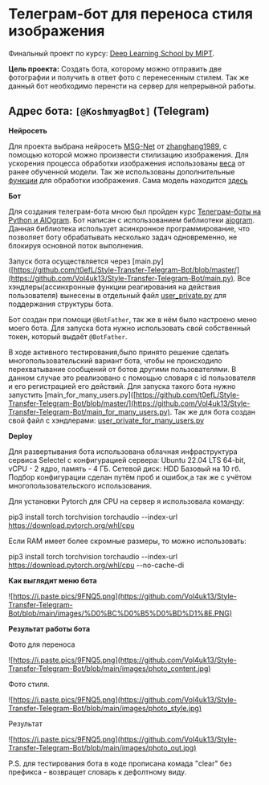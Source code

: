 # Телеграм-бот для переноса стиля изображения


Финальный проект по курсу: [Deep Learning School by MIPT](https://en.dlschool.org/).


**Цель проекта:** Создать бота, которому можно отправить две фотографии и получить в ответ фото с перенесенным стилем. Так же данный бот необходимо перенсти на сервер для непрерывной работы.

Адрес бота: `[@KoshmyagBot]` (Telegram)
----------

**Нейросеть**

Для проекта выбрана нейросеть [MSG-Net](https://github.com/zhanghang1989/PyTorch-Multi-Style-Transfer) от [zhanghang1989](https://github.com/zhanghang1989), с помощью которой можно произвести стилизацию изображения. Для ускорения процесса обработки изображения использованы [веса](https://github.com/Vol4uk13/Style-Transfer-Telegram-Bot/style.model)
 от ранее обученной модели. Так же использованы дополнительные [функции](https://github.com/Vol4uk13/Style-Transfer-Telegram-Bot/functions.py) для обработки изображения. Сама модель находится [здесь](https://github.com/Vol4uk13/Style-Transfer-Telegram-Bot/model.py) 


**Бот**

Для создания телеграм-бота мною был пройден курс [Телеграм-боты на Python и AIOgram](https://stepik.org/course/120924). Бот написан с использованием библиотеки [aiogram](https://docs.aiogram.dev/en/latest/index.html). Данная библиотека использует асинхронное программирование, что позволяет боту обрабатывать несколько задач одновременно, не блокируя основной поток выполнения.

Запуск бота осуществляется через [main.py]([https://github.com/t0efL/Style-Transfer-Telegram-Bot/blob/master/](https://github.com/Vol4uk13/Style-Transfer-Telegram-Bot/main.py). Все хэндлеры(ассинхронные функции реагирования на действия пользователя) вынесены в отдельный файл [user_private.py](https://github.com/Vol4uk13/Style-Transfer-Telegram-Bot/blob/main/handlers/user_private.py) для поддержания структуры бота.

Бот создан при помощи `@BotFather`, так же в нём было настроено меню моего бота. Для запуска бота нужно использовать свой собственный токен, который выдаёт `@BotFather`.

В ходе активного тестирования,было принято решение сделать многопользовательский вариант бота, чтобы не происходило перехватывание сообщений от ботов другими пользователями. В данном случае это реализовано с помощью словаря с id пользователя и его регистрацией его действий. Для запуска такого бота нужно запустить [main_for_many_users.py]([https://github.com/t0efL/Style-Transfer-Telegram-Bot/blob/master/](https://github.com/Vol4uk13/Style-Transfer-Telegram-Bot/main_for_many_users.py). Так же для бота создан свой файл с хэндлерами: [user_private_for_many_users.py](https://github.com/Vol4uk13/Style-Transfer-Telegram-Bot/blob/main/handlers/user_private_for_many_users.py)

**Deploy**

Для развертывания бота использована облачная инфраструктура сервиса Selectel с конфигурацией сервера: Ubuntu 22.04 LTS 64-bit, vCPU - 2 ядро, память - 4 ГБ. Сетевой диск: HDD Базовый на 10 гб. Подбор конфигурации сделан путём проб и ошибок,а так же с учётом многопользовательского использования.

Для установки Pytorch для CPU на сервер я использовала команду:

pip3 install torch torchvision torchaudio --index-url https://download.pytorch.org/whl/cpu

Если RAM имеет более скромные размеры, то можно использовать:

pip3 install torch torchvision torchaudio --index-url https://download.pytorch.org/whl/cpu --no-cache-di


**Как выглядит меню бота**

![https://i.paste.pics/9FNQ5.png](https://github.com/Vol4uk13/Style-Transfer-Telegram-Bot/blob/main/images/%D0%BC%D0%B5%D0%BD%D1%8E.PNG)


**Результат работы бота**

Фото для переноса

![https://i.paste.pics/9FNQ5.png](https://github.com/Vol4uk13/Style-Transfer-Telegram-Bot/blob/main/images/photo_content.jpg)

Фото стиля.

![https://i.paste.pics/9FNQ5.png](https://github.com/Vol4uk13/Style-Transfer-Telegram-Bot/blob/main/images/photo_style.jpg)

Результат

![https://i.paste.pics/9FNQ5.png](https://github.com/Vol4uk13/Style-Transfer-Telegram-Bot/blob/main/images/photo_out.jpg)

P.S. для тестирования бота в коде прописана комада "clear" без префикса - возвращет словарь к дефолтному виду.

